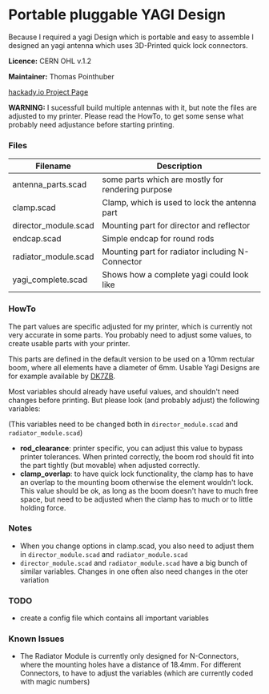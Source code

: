 # Portable pluggable YAGI Design

Because I required a yagi Design which is portable and easy to assemble I designed an yagi antenna which uses 3D-Printed quick lock connectors.


**Licence:** CERN OHL v.1.2

**Maintainer:** Thomas Pointhuber

[hackady.io Project Page](https://hackaday.io/project/11328-portable-pluggable-yagi-design)

**WARNING:** I sucessfull build multiple antennas with it, but note the files are adjusted to my printer. Please read the HowTo, to get some sense what probably need adjustance before starting printing.


### Files

| Filename              | Description                                        |
| --------------------- | -------------------------------------------------- |
| antenna_parts.scad    | some parts which are mostly for rendering purpose  |
| clamp.scad            | Clamp, which is used to lock the antenna part      |
| director_module.scad  | Mounting part for director and reflector           |
| endcap.scad           | Simple endcap for round rods                       |
| radiator_module.scad  | Mounting part for radiator including N-Connector   |
| yagi_complete.scad    | Shows how a complete yagi could look like          |


### HowTo

The part values are specific adjusted for my printer, which is currently not very accurate in some parts. You probably need to adjust some values, to create usable parts with your printer.

This parts are defined in the default version to be used on a 10mm rectular boom, where all elements have a diameter of 6mm. Usable Yagi Designs are for example available by [DK7ZB](http://www.qsl.net/dk7zb/PVC-Yagis/PVC-details.htm).

Most variables should already have useful values, and shouldn't need changes before printing. But please look (and probably adjust) the following variables:

(This variables need to be changed both in ```director_module.scad``` and ```radiator_module.scad```)
* **rod_clearance**: printer specific, you can adjust this value to bypass printer tolerances. When printed correctly, the boom rod should fit into the part tightly (but movable) when adjusted correctly.
* **clamp_overlap**: to have quick lock functionality, the clamp has to have an overlap to the mounting boom otherwise the element wouldn't lock. This value should be ok, as long as the boom doesn't have to much free space, but need to be adjusted when the clamp has to much or to little holding force.


### Notes

* When you change options in clamp.scad, you also need to adjust them in ```director_module.scad``` and ```radiator_module.scad```
* ```director_module.scad``` and ```radiator_module.scad``` have a big bunch of similar variables. Changes in one often also need changes in the oter variation


### TODO

* create a config file which contains all important variables


### Known Issues

* The Radiator Module is currently only designed for N-Connectors, where the mounting holes have a distance of 18.4mm. For different Connectors, to have to adjust the variables (which are currently coded with magic numbers)
